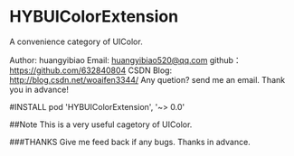 # HYBUIColorExtension
A convenience category of UIColor.

Author: huangyibiao
Email: huangyibiao520@qq.com
github：https://github.com/632840804
CSDN Blog: http://blog.csdn.net/woaifen3344/
Any quetion? send me an email. Thank you in advance!

#INSTALL
pod 'HYBUIColorExtension', '~> 0.0'

##Note
This is a very useful cagetory of UIColor.

###THANKS
Give me feed back if any bugs. Thanks in advance.
